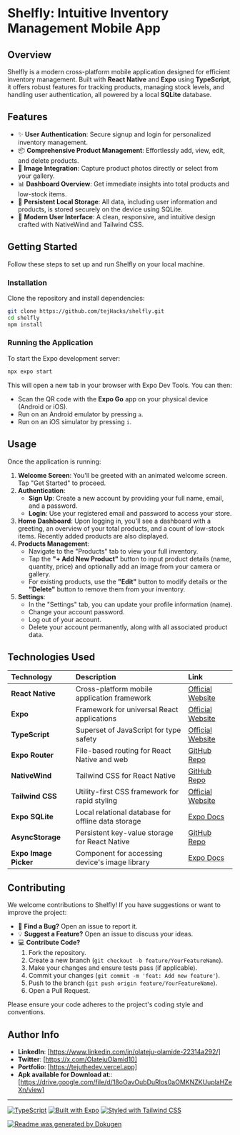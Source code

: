 # **Shelfly: Intuitive Inventory Management Mobile App**

## Overview

Shelfly is a modern cross-platform mobile application designed for efficient inventory management. Built with **React Native** and **Expo** using **TypeScript**, it offers robust features for tracking products, managing stock levels, and handling user authentication, all powered by a local **SQLite** database.

## Features

* ✨ **User Authentication**: Secure signup and login for personalized inventory management.
* 📦 **Comprehensive Product Management**: Effortlessly add, view, edit, and delete products.
* 📸 **Image Integration**: Capture product photos directly or select from your gallery.
* 📊 **Dashboard Overview**: Get immediate insights into total products and low-stock items.
* 💾 **Persistent Local Storage**: All data, including user information and products, is stored securely on the device using SQLite.
* 🎨 **Modern User Interface**: A clean, responsive, and intuitive design crafted with NativeWind and Tailwind CSS.

## Getting Started

Follow these steps to set up and run Shelfly on your local machine.

### Installation

Clone the repository and install dependencies:

```bash
git clone https://github.com/tejHacks/shelfly.git
cd shelfly
npm install
```

### Running the Application

To start the Expo development server:

```bash
npx expo start
```

This will open a new tab in your browser with Expo Dev Tools. You can then:

* Scan the QR code with the **Expo Go** app on your physical device (Android or iOS).
* Run on an Android emulator by pressing `a`.
* Run on an iOS simulator by pressing `i`.

## Usage

Once the application is running:

1. **Welcome Screen**: You'll be greeted with an animated welcome screen. Tap "Get Started" to proceed.
2. **Authentication**:
    * **Sign Up**: Create a new account by providing your full name, email, and a password.
    * **Login**: Use your registered email and password to access your store.
3. **Home Dashboard**: Upon logging in, you'll see a dashboard with a greeting, an overview of your total products, and a count of low-stock items. Recently added products are also displayed.
4. **Products Management**:
    * Navigate to the "Products" tab to view your full inventory.
    * Tap the **"+ Add New Product"** button to input product details (name, quantity, price) and optionally add an image from your camera or gallery.
    * For existing products, use the **"Edit"** button to modify details or the **"Delete"** button to remove them from your inventory.
5. **Settings**:
    * In the "Settings" tab, you can update your profile information (name).
    * Change your account password.
    * Log out of your account.
    * Delete your account permanently, along with all associated product data.

## Technologies Used

| Technology             | Description                                          | Link                                                                |
| :--------------------- | :--------------------------------------------------- | :------------------------------------------------------------------ |
| **React Native**       | Cross-platform mobile application framework          | [Official Website](https://reactnative.dev/)                        |
| **Expo**               | Framework for universal React applications           | [Official Website](https://expo.dev/)                               |
| **TypeScript**         | Superset of JavaScript for type safety               | [Official Website](https://www.typescriptlang.org/)                 |
| **Expo Router**        | File-based routing for React Native and web          | [GitHub Repo](https://github.com/expo/router)                       |
| **NativeWind**         | Tailwind CSS for React Native                        | [GitHub Repo](https://github.com/marklawlor/nativewind)             |
| **Tailwind CSS**       | Utility-first CSS framework for rapid styling        | [Official Website](https://tailwindcss.com/)                        |
| **Expo SQLite**        | Local relational database for offline data storage   | [Expo Docs](https://docs.expo.dev/versions/latest/sdk/sqlite/)      |
| **AsyncStorage**       | Persistent key-value storage for React Native        | [GitHub Repo](https://github.com/react-native-async-storage/async-storage) |
| **Expo Image Picker**  | Component for accessing device's image library       | [Expo Docs](https://docs.expo.dev/versions/latest/sdk/imagepicker/) |

## Contributing

We welcome contributions to Shelfly! If you have suggestions or want to improve the project:

* 🐛 **Find a Bug?** Open an issue to report it.
* 💡 **Suggest a Feature?** Open an issue to discuss your ideas.
* 💻 **Contribute Code?**
    1. Fork the repository.
    2. Create a new branch (`git checkout -b feature/YourFeatureName`).
    3. Make your changes and ensure tests pass (if applicable).
    4. Commit your changes (`git commit -m 'feat: Add new feature'`).
    5. Push to the branch (`git push origin feature/YourFeatureName`).
    6. Open a Pull Request.

Please ensure your code adheres to the project's coding style and conventions.

## Author Info

* **LinkedIn**: [https://www.linkedin.com/in/olateju-olamide-22314a292/]
* **Twitter**: [https://x.com/OlatejuOlamid10]
* **Portfolio**: [https://tejuthedev.vercel.app]
* **Apk available for Download at**::[https://drive.google.com/file/d/18oOavOubDuRlos0aOMKNZKUuplaHZeXn/view]

---
[![TypeScript](https://img.shields.io/badge/Language-TypeScript-blue)](https://www.typescriptlang.org/)
[![Built with Expo](https://img.shields.io/badge/Built%20with-Expo-0000FF.svg?logo=expo)](https://expo.dev/)
[![Styled with Tailwind CSS](https://img.shields.io/badge/Styled%20with-TailwindCSS-06B6D4.svg?logo=tailwindcss&logoColor=white)](https://tailwindcss.com/)

[![Readme was generated by Dokugen](https://img.shields.io/badge/Readme%20was%20generated%20by-Dokugen-brightgreen)](https://www.npmjs.com/package/dokugen)
